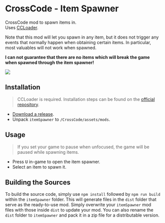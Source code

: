 # CrossCode - Item Spawner

CrossCode mod to spawn items in.  
Uses [CCLoader](https://github.com/CCDirectLink/CCLoader).

Note that this mod will let you spawn in any item, but it does not trigger any events that normally happen when obtaining certain items. In particular, most valuables will not work when spawned.  

**I can not guarantee that there are no items which will break the game when spawned through the item spawner!**

![](https://i.imgur.com/DvuB8Ae.png)

## Installation

> CCLoader is required. Installation steps can be found on the [official repository](https://github.com/CCDirectLink/CCLoader).

* [Download a release](https://github.com/CCDirectLink/CC-ItemSpawner/releases).
* Unpack `itemSpawner` to `/CrossCode/assets/mods`.

## Usage

> If you set your game to pause when unfocused, the game will be paused while spawning items.

* Press <kbd>U</kbd> in-game to open the item spawner.
* Select an item to spawn it.

## Building the Sources

To build the source code, simply use `npm install` followed by `npm run build` within the `itemSpawner` folder. This will generate files in the `dist` folder that serve as the ready-to-use mod. Simply overwrite your `itemSpawner` mod files with those inside `dist` to update your mod. You can also rename the `dist` folder to `itemSpawner` and pack it in a zip file for a distributable version.
